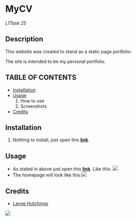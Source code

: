 # MyCV
*L1Task 25*

## Description

This website was created to stand as a static page portfolio:

The site is intended to be my personal portfolio.

## TABLE OF CONTENTS
- [Installation](#installation)
- [Usage](#usage)
  1. How to use
  1. Screenshots
- [Credits](#credits)

## Installation
1. Nothing to install, just open this <a target="_blank" href="https://layne74.github.io/MyCV/">**link**</a>.

## Usage
- As stated in above just open this <a target="_blank" href="https://layne74.github.io/T24-Capstone/index.html">**link**</a>. Like this: <img src="https://layne74.github.io/MyCV/">
- The homepage will look like this:<img src="https://i.imgur.com/XSVt4L4.png">

## Credits
- <a href="https://github.com/layne74">Layne Hutchings</a>
<img src="https://avatars3.githubusercontent.com/u/68440534?s=96&v=4">
